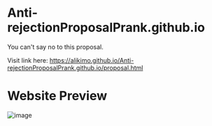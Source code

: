 # Anti-rejectionProposalPrank.github.io
You can't say no to this proposal.                                                                                                                                       

Visit link here: https://alikimo.github.io/Anti-rejectionProposalPrank.github.io/proposal.html
# Website Preview 
![image](https://user-images.githubusercontent.com/104331025/233835094-89883a1e-d881-485f-933d-53adf6f938c4.png)
